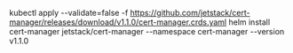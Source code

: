 kubectl apply --validate=false -f https://github.com/jetstack/cert-manager/releases/download/v1.1.0/cert-manager.crds.yaml
helm install cert-manager jetstack/cert-manager --namespace cert-manager --version v1.1.0
